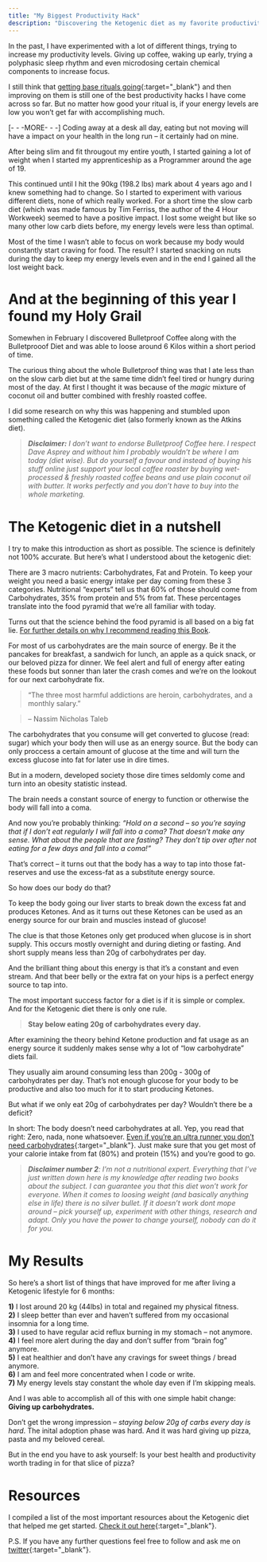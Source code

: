 ```yaml
---
title: "My Biggest Productivity Hack"
description: "Discovering the Ketogenic diet as my favorite productivity hack."
---
```


In the past, I have experimented with a lot of different things, trying to increase my productivity levels. Giving up coffee, waking up early, trying a polyphasic sleep rhythm and even microdosing certain chemical components to increase focus. 

I still think that [getting base rituals going](http://bitehype.com/productivity-improvement/){:target="_blank"} and then improving on them is still one of the best productivity hacks I have come across so far. 
But no matter how good your ritual is, if your energy levels are low you won’t get far with accomplishing much.

[- - -MORE- - -]
Coding away at a desk all day, eating but not moving will have a impact on your health in the long run – it certainly had on mine.

After being slim and fit througout my entire youth, I started gaining a lot of weight when I started my apprenticeship as a Programmer around the age of 19.

This continued until I hit the 90kg (198.2 lbs) mark about 4 years ago and I knew something had to change.
So I started to experiment with various different diets, none of which really worked. For a short time the slow carb diet (which was made famous by Tim Ferriss, the author of the 4 Hour Workweek) seemed to have a positive impact. I lost some weight but like so many other low carb diets before, my energy levels were less than optimal.

Most of the time I wasn’t able to focus on work because my body would constantly start craving for food. The result? I started snacking on nuts during the day to keep my energy levels even and in the end I gained all the lost weight back.

# And at the beginning of this year I found my Holy Grail

Somewhen in February I discovered Bulletproof Coffee along with the Bulletprooof Diet and was able to loose around 6 Kilos within a short period of time.

The curious thing about the whole Bulletproof thing was that I ate less than on the slow carb diet but at the same time didn’t feel tired or hungry during most of the day.
At first I thought it was because of the *magic* mixture of coconut oil and butter combined with freshly roasted coffee.

I did some research on why this was happening and stumbled upon something called the Ketogenic diet (also formerly known as the Atkins diet).

> ***Disclaimer:** I don’t want to endorse Bulletproof Coffee here. I respect Dave Asprey and without him I probably wouldn’t be where I am today (diet wise). But do yourself a favour and instead of buying his stuff online just support your local coffee roaster by buying wet-processed & freshly roasted coffee beans and use plain coconut oil with butter. It works perfectly and you don’t have to buy into the whole marketing.*


# The Ketogenic diet in a nutshell

I try to make this introduction as short as possible. The science is definitely not 100% accurate. But here’s what I understood about the ketogenic diet:

There are 3 macro nutrients: Carbohydrates, Fat and Protein.
To keep your weight you need a basic energy intake per day coming from these 3 categories. Nutritional “experts” tell us that 60% of those should come from Carbohydrates, 35% from protein and 5% from fat. These percentages translate into the food pyramid that we’re all familiar with today.

Turns out that the science behind the food pyramid is all based on a big fat lie. [For further details on why I recommend reading  this Book](https://www.goodreads.com/book/show/11476367-the-art-and-science-of-low-carbohydrate-living).

For most of us carbohydrates are the main source of energy.
Be it the pancakes for breakfast, a sandwich for lunch, an apple as a quick snack, or our beloved pizza for dinner.
We feel alert and full of energy after eating these foods but sonner than later the crash comes and we’re on the lookout for our next carbohydrate fix.

> “The three most harmful addictions are heroin, carbohydrates, and a monthly salary.”      

> –  Nassim Nicholas Taleb

The carbohydrates that you consume will get converted to glucose (read: sugar) which your body then will use as an energy source.
But the body can only proccess a certain amount of glucose at the time and will turn the excess glucose into fat for later use in dire times.

But in a modern, developed society those dire times seldomly come and turn into an obesity statistic instead.

The brain needs a constant source of energy to function or otherwise the body will fall into a coma.

And now you’re probably thinking: *“Hold on a second – so you’re saying that if I don’t eat regularly I will fall into a coma? That doesn’t make any sense. What about the people that are fasting? They don’t tip over after not eating for a few days and fall into a coma!”*

That’s correct – it turns out that the body has a way to tap into those fat-reserves and use the excess-fat as a substitute energy source. 

So how does our body do that?

To keep the body going our liver starts to break down the excess fat and produces Ketones. And as it turns out these Ketones can be used as an energy source for our brain and muscles instead of glucose!

The clue is that those Ketones only get produced when glucose is in short supply. This occurs mostly overnight and during dieting or fasting. And short supply means less than 20g of carbohydrates per day.

And the brilliant thing about this energy is that it’s a constant and even stream. And that beer belly or the extra fat on your hips is a perfect energy source to tap into.

The most important success factor for a diet is if it is simple or complex. And for the Ketogenic diet there is only one rule. 
  
> **Stay below eating 20g of carbohydrates every day.**

After examining the theory behind Ketone production and fat usage as an energy source it suddenly makes sense why a lot of “low carbohydrate” diets fail. 

They usually aim around consuming less than 200g - 300g of carbohydrates per day. That’s not enough glucose for your body to be productive and also too much for it to start producing Ketones.

But what if we only eat 20g of carbohydrates per day? 
Wouldn’t there be a deficit? 

In short: The body doesn’t need carbohydrates at all. Yep, you read that right: Zero, nada, none whatsoever. [Even if you’re an ultra runner you don’t need carbohydrates](https://www.youtube.com/watch?v=96VZFklUM_Q){:target="_blank"}. Just make sure that you get most of your calorie intake from fat (80%) and protein (15%) and you’re good to go.

> ***Disclaimer number 2**: I’m not a nutritional expert.
Everything that I’ve just written down here is my knowledge after reading two books about the subject. I can guarantee you that this diet won’t work for everyone. When it comes to loosing weight (and basically anything else in life) there is no silver bullet. If it doesn’t work dont mope around – pick yourself up, experiment with other things, research and adapt. Only you have the power to change yourself, nobody can do it for you.*


# My Results

So here’s a short list of things that have improved for me after living a Ketogenic lifestyle for 6 months:

**1)** I lost around 20 kg (44lbs) in total and regained my physical fitness.   
**2)** I sleep better than ever and haven’t suffered from my occasional insomnia for a long time.   
**3)** I used to have regular acid reflux burning in my stomach – not anymore.   
**4)** I feel more alert during the day and don’t suffer from “brain fog” anymore.   
**5)** I eat healthier and don’t have any cravings for sweet things / bread anymore.   
**6)** I am and feel more concentrated when I code or write.   
**7)** My energy levels stay constant the whole day even if I’m skipping meals.   

And I was able to accomplish all of this with one simple habit change: **Giving up carbohydrates.**

Don’t get the wrong impression – *staying below 20g of carbs every day is hard*. The inital adoption phase was hard. And it was hard giving up pizza, pasta and my beloved cereal.

But in the end you have to ask yourself: Is your best health and productivity worth trading in for that slice of pizza?

# Resources
I compiled a list of the most important resources about the Ketogenic diet that helped me get started. [Check it out here](http://keto.metalist.io){:target="_blank"}.

P.S. If you have any further questions feel free to follow and ask me on [twitter](https://twitter.com/therod){:target="_blank"}.

